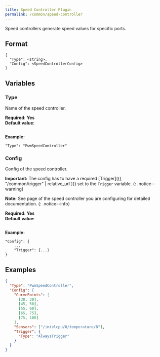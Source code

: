 ```yaml
---
title: Speed Controller Plugin
permalink: /common/speed-controller
---
```


Speed controllers generate speed values for specific ports.

## Format

~~~
{
  "Type": <string>,
  "Config": <SpeedControllerConfig>
}
~~~

## Variables

### Type
<div class="variable-block" markdown="block">

Name of the speed controller.

**Required:** **Yes**<br>
**Default value:**
~~~
~~~
**Example:**
~~~
"Type": "PwmSpeedController"
~~~

</div>

### Config
<div class="variable-block" markdown="block">

Config of the speed controller.

**Important:** The config has to have a required [Trigger]({{ "/common/trigger" | relative_url }}) set to the `Trigger` variable.
{: .notice--warning}

**Note:** See page of the speed controller you are configuring for detailed documentation.
{: .notice--info}

**Required:** **Yes**<br>
**Default value:**
~~~
~~~
**Example:**
~~~
"Config": {
    ...
    "Trigger": {...}
}
~~~

</div>

## Examples
~~~ json
{
  "Type": "PwmSpeedController", 
  "Config": {
    "CurvePoints": [
      [30, 30],
      [45, 50],
      [55, 60],
      [65, 75],
      [75, 100]
    ],
    "Sensors": ["/intelcpu/0/temperature/8"],
    "Trigger": {
      "Type": "AlwaysTrigger"
    }
  }
}
~~~